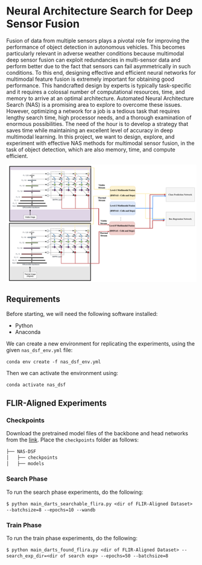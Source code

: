 # Neural Architecture Search for Deep Sensor Fusion


Fusion of data from multiple sensors plays a pivotal role for improving the performance of object detection in autonomous vehicles. This becomes particularly relevant in adverse weather conditions because multimodal deep sensor fusion can exploit redundancies in multi-sensor data and perform better due to the fact that sensors can fail asymmetrically in such conditions. To this end, designing effective and efficient neural networks for multimodal feature fusion is extremely important for obtaining good performance. This handcrafted design by experts is typically task-specific and it requires a colossal number of computational resources, time, and memory to arrive at an optimal architecture. Automated Neural Architecture Search (NAS) is a promising area to explore to overcome these issues. However, optimizing a network for a job is a tedious task that requires lengthy search time, high processor needs, and a thorough examination of enormous possibilities. The need of the hour is to develop a strategy that saves time while maintaining an excellent level of accuracy in deep multimodal learning. In this project, we want to design, explore, and experiment with effective NAS methods for multimodal sensor fusion, in the task of object detection, which are also memory, time, and compute efficient.

![framework](dsf_nas_det.png)


## Requirements

Before starting, we will need the following software installed:

- Python
- Anaconda

We can create a new environment for replicating the experiments, using the given `nas_dsf_env.yml` file:

```
conda env create -f nas_dsf_env.yml
```

Then we can activate the environment using:

```
conda activate nas_dsf
```


## FLIR-Aligned Experiments

### Checkpoints

Download the pretrained model files of the backbone and head networks from the [link](https://drive.google.com/drive/folders/1S_hfku6aX1Bqmid8O1arLh4JvXWVzHsE?usp=sharing). Place the `checkpoints` folder as follows:

```
├── NAS-DSF
│   ├── checkpoints
│   ├── models
```

### Search Phase

To run the search phase experiments, do the following:

```shell
$ python main_darts_searchable_flira.py <dir of FLIR-Aligned Dataset> --batchsize=8 --epochs=10 --wandb
```

### Train Phase

To run the train phase experiments, do the following:

```shell
$ python main_darts_found_flira.py <dir of FLIR-Aligned Dataset> --search_exp_dir=<dir of search exp> --epochs=50 --batchsize=8
```







